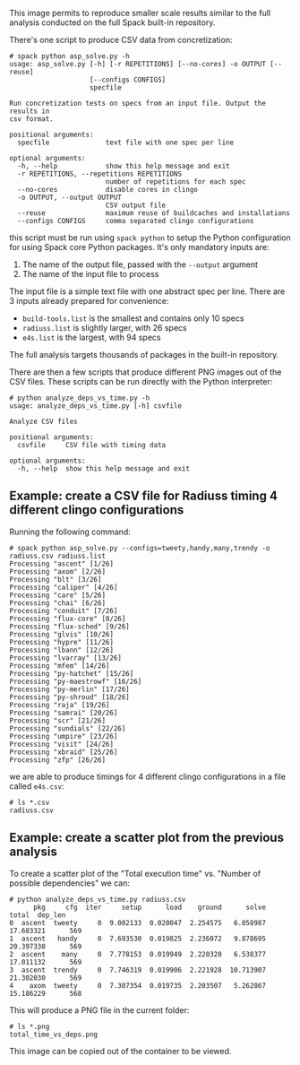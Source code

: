 This image permits to reproduce smaller scale results similar to the full analysis
conducted on the full Spack built-in repository.

There's one script to produce CSV data from concretization:
```console
# spack python asp_solve.py -h
usage: asp_solve.py [-h] [-r REPETITIONS] [--no-cores] -o OUTPUT [--reuse]
                    [--configs CONFIGS]
                    specfile

Run concretization tests on specs from an input file. Output the results in
csv format.

positional arguments:
  specfile              text file with one spec per line

optional arguments:
  -h, --help            show this help message and exit
  -r REPETITIONS, --repetitions REPETITIONS
                        number of repetitions for each spec
  --no-cores            disable cores in clingo
  -o OUTPUT, --output OUTPUT
                        CSV output file
  --reuse               maximum reuse of buildcaches and installations
  --configs CONFIGS     comma separated clingo configurations
```
this script must be run using `spack python` to setup the Python configuration for
using Spack core Python packages. It's only mandatory inputs are:
1. The name of the output file, passed with the `--output` argument
2. The name of the input file to process

The input file is a simple text file with one abstract spec per line. There are 3
inputs already prepared for convenience:
- `build-tools.list` is the smallest and contains only 10 specs
- `radiuss.list` is slightly larger, with 26 specs
- `e4s.list` is the largest, with 94 specs

The full analysis targets thousands of packages in the built-in repository.

There are then a few scripts that produce different PNG images out of the CSV files.
These scripts can be run directly with the Python interpreter:
```console
# python analyze_deps_vs_time.py -h
usage: analyze_deps_vs_time.py [-h] csvfile

Analyze CSV files

positional arguments:
  csvfile     CSV file with timing data

optional arguments:
  -h, --help  show this help message and exit
```

## Example: create a CSV file for Radiuss timing 4 different clingo configurations

Running the following command:
```console
# spack python asp_solve.py --configs=tweety,handy,many,trendy -o radiuss.csv radiuss.list 
Processing "ascent" [1/26]
Processing "axom" [2/26]
Processing "blt" [3/26]
Processing "caliper" [4/26]
Processing "care" [5/26]
Processing "chai" [6/26]
Processing "conduit" [7/26]
Processing "flux-core" [8/26]
Processing "flux-sched" [9/26]
Processing "glvis" [10/26]
Processing "hypre" [11/26]
Processing "lbann" [12/26]
Processing "lvarray" [13/26]
Processing "mfem" [14/26]
Processing "py-hatchet" [15/26]
Processing "py-maestrowf" [16/26]
Processing "py-merlin" [17/26]
Processing "py-shroud" [18/26]
Processing "raja" [19/26]
Processing "samrai" [20/26]
Processing "scr" [21/26]
Processing "sundials" [22/26]
Processing "umpire" [23/26]
Processing "visit" [24/26]
Processing "xbraid" [25/26]
Processing "zfp" [26/26]
```
we are able to produce timings for 4 different clingo configurations in a file called `e4s.csv`:
```console
# ls *.csv
radiuss.csv
```

## Example: create a scatter plot from the previous analysis

To create a scatter plot of the "Total execution time" vs. "Number of possible dependencies" we can:
```console
# python analyze_deps_vs_time.py radiuss.csv 
      pkg     cfg  iter     setup      load    ground      solve      total  dep_len
0  ascent  tweety     0  9.002133  0.020047  2.254575   6.058987  17.683321      569
1  ascent   handy     0  7.693530  0.019825  2.236072   9.878695  20.397330      569
2  ascent    many     0  7.778153  0.019949  2.220320   6.538377  17.011132      569
3  ascent  trendy     0  7.746319  0.019906  2.221928  10.713907  21.302030      569
4    axom  tweety     0  7.307354  0.019735  2.203507   5.262867  15.186229      568
```
This will produce a PNG file in the current folder:
```console
# ls *.png
total_time_vs_deps.png
```
This image can be copied out of the container to be viewed.